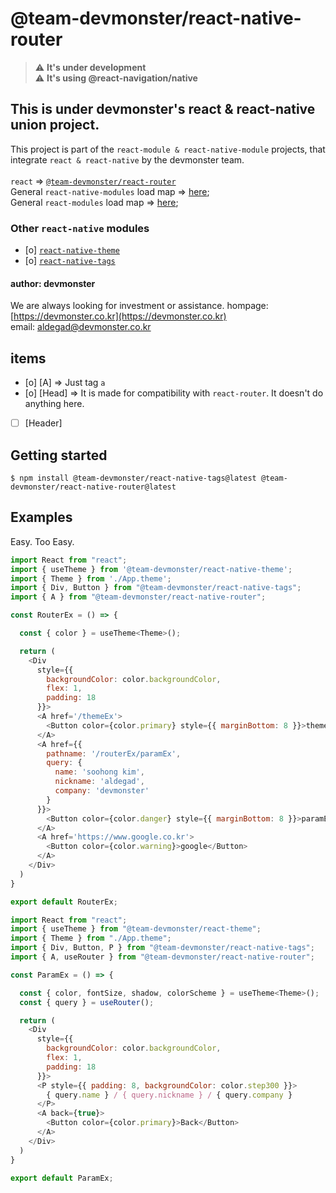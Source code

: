 # @team-devmonster/react-native-router

> :warning: **It's under development**<br>
> :warning: **It's using @react-navigation/native**

## This is under devmonster's react & react-native union project.

This project is part of the `react-module & react-native-module` projects, that integrate `react & react-native` by the devmonster team.<br><br>
`react` => [`@team-devmonster/react-router`](https://www.npmjs.com/package/@team-devmonster/react-router)<br>
General `react-native-modules` load map => [here](https://github.com/team-devmonster/react-native-modules);<br>
General `react-modules` load map => [here](https://github.com/team-devmonster/react-modules);

### Other `react-native` modules

- [o] [`react-native-theme`](https://www.npmjs.com/package/@team-devmonster/react-native-theme)
- [o] [`react-native-tags`](https://www.npmjs.com/package/@team-devmonster/react-native-tags)

#### author: devmonster

We are always looking for investment or assistance.
hompage: [https://devmonster.co.kr](https://devmonster.co.kr)<br>
email: [aldegad@devmonster.co.kr](mailto:aldegad@devmonster.co.kr)



## items

- [o] [A] => Just tag `a`
- [o] [Head] => It is made for compatibility with `react-router`. It doesn't do anything here.
- [ ] [Header]


## Getting started

`$ npm install @team-devmonster/react-native-tags@latest @team-devmonster/react-native-router@latest`


## Examples

Easy. Too Easy.

```javascript
import React from "react";
import { useTheme } from '@team-devmonster/react-native-theme';
import { Theme } from './App.theme';
import { Div, Button } from "@team-devmonster/react-native-tags";
import { A } from "@team-devmonster/react-native-router";

const RouterEx = () => {

  const { color } = useTheme<Theme>();

  return (
    <Div
      style={{
        backgroundColor: color.backgroundColor,
        flex: 1,
        padding: 18
      }}>
      <A href='/themeEx'>
        <Button color={color.primary} style={{ marginBottom: 8 }}>themeEx</Button>
      </A>
      <A href={{
        pathname: '/routerEx/paramEx',
        query: {
          name: 'soohong kim',
          nickname: 'aldegad',
          company: 'devmonster'
        }
      }}>
        <Button color={color.danger} style={{ marginBottom: 8 }}>paramEx</Button>
      </A>
      <A href='https://www.google.co.kr'>
        <Button color={color.warning}>google</Button>
      </A>
    </Div>
  )
}

export default RouterEx;
```

```javascript
import React from "react";
import { useTheme } from "@team-devmonster/react-theme";
import { Theme } from "./App.theme";
import { Div, Button, P } from "@team-devmonster/react-native-tags";
import { A, useRouter } from "@team-devmonster/react-native-router";

const ParamEx = () => {

  const { color, fontSize, shadow, colorScheme } = useTheme<Theme>();
  const { query } = useRouter();

  return (
    <Div
      style={{
        backgroundColor: color.backgroundColor,
        flex: 1,
        padding: 18
      }}>
      <P style={{ padding: 8, backgroundColor: color.step300 }}>
        { query.name } / { query.nickname } / { query.company }
      </P>
      <A back={true}>
        <Button color={color.primary}>Back</Button>
      </A>
    </Div>
  )
}

export default ParamEx;
```